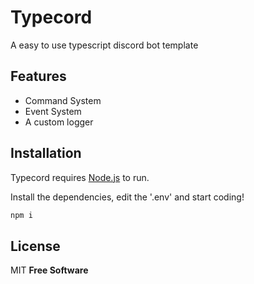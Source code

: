 # Typecord

A easy to use typescript discord bot template

## Features

- Command System
- Event System
- A custom logger

## Installation

Typecord requires [Node.js](https://nodejs.org/) to run.

Install the dependencies, edit the '.env' and start coding!

```sh
npm i
```

## License

MIT
**Free Software**
